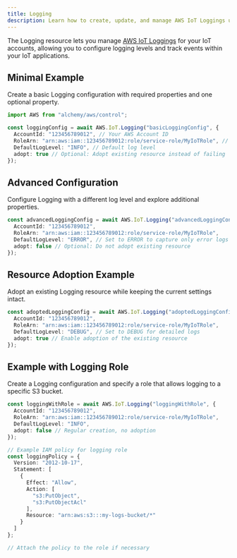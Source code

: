 ```yaml
---
title: Logging
description: Learn how to create, update, and manage AWS IoT Loggings using Alchemy Cloud Control.
---
```



The Logging resource lets you manage [AWS IoT Loggings](https://docs.aws.amazon.com/iot/latest/userguide/) for your IoT accounts, allowing you to configure logging levels and track events within your IoT applications.

## Minimal Example

Create a basic Logging configuration with required properties and one optional property.

```ts
import AWS from "alchemy/aws/control";

const loggingConfig = await AWS.IoT.Logging("basicLoggingConfig", {
  AccountId: "123456789012", // Your AWS Account ID
  RoleArn: "arn:aws:iam::123456789012:role/service-role/MyIoTRole", // IAM Role ARN
  DefaultLogLevel: "INFO", // Default log level
  adopt: true // Optional: Adopt existing resource instead of failing
});
```

## Advanced Configuration

Configure Logging with a different log level and explore additional properties.

```ts
const advancedLoggingConfig = await AWS.IoT.Logging("advancedLoggingConfig", {
  AccountId: "123456789012",
  RoleArn: "arn:aws:iam::123456789012:role/service-role/MyIoTRole",
  DefaultLogLevel: "ERROR", // Set to ERROR to capture only error logs
  adopt: false // Optional: Do not adopt existing resource
});
```

## Resource Adoption Example

Adopt an existing Logging resource while keeping the current settings intact.

```ts
const adoptedLoggingConfig = await AWS.IoT.Logging("adoptedLoggingConfig", {
  AccountId: "123456789012",
  RoleArn: "arn:aws:iam::123456789012:role/service-role/MyIoTRole",
  DefaultLogLevel: "DEBUG", // Set to DEBUG for detailed logs
  adopt: true // Enable adoption of the existing resource
});
```

## Example with Logging Role

Create a Logging configuration and specify a role that allows logging to a specific S3 bucket.

```ts
const loggingWithRole = await AWS.IoT.Logging("loggingWithRole", {
  AccountId: "123456789012",
  RoleArn: "arn:aws:iam::123456789012:role/service-role/MyIoTRole",
  DefaultLogLevel: "INFO",
  adopt: false // Regular creation, no adoption
});

// Example IAM policy for logging role
const loggingPolicy = {
  Version: "2012-10-17",
  Statement: [
    {
      Effect: "Allow",
      Action: [
        "s3:PutObject",
        "s3:PutObjectAcl"
      ],
      Resource: "arn:aws:s3:::my-logs-bucket/*"
    }
  ]
};

// Attach the policy to the role if necessary
```
